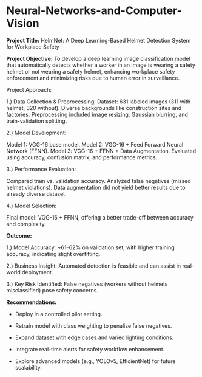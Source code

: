 # Neural-Networks-and-Computer-Vision

**Project Title:**
HelmNet: A Deep Learning-Based Helmet Detection System for Workplace Safety

**Project Objective:**
To develop a deep learning image classification model that automatically detects whether a worker in an image is wearing a safety helmet or not wearing a safety helmet, enhancing workplace safety enforcement and minimizing risks due to human error in surveillance.

Project Approach:

1.) Data Collection & Preprocessing:
Dataset: 631 labeled images (311 with helmet, 320 without).
Diverse backgrounds like construction sites and factories.
Preprocessing included image resizing, Gaussian blurring, and train-validation splitting.

2.) Model Development:

Model 1: VGG-16 base model.
Model 2: VGG-16 + Feed Forward Neural Network (FFNN).
Model 3: VGG-16 + FFNN + Data Augmentation.
Evaluated using accuracy, confusion matrix, and performance metrics.

3.) Performance Evaluation:

Compared train vs. validation accuracy.
Analyzed false negatives (missed helmet violations).
Data augmentation did not yield better results due to already diverse dataset.

4.) Model Selection:

Final model: VGG-16 + FFNN, offering a better trade-off between accuracy and complexity.

**Outcome:**

1.) Model Accuracy: ~61–62% on validation set, with higher training accuracy, indicating slight overfitting.

2.) Business Insight: Automated detection is feasible and can assist in real-world deployment.

3.) Key Risk Identified: False negatives (workers without helmets misclassified) pose safety concerns.

**Recommendations:**

* Deploy in a controlled pilot setting.

* Retrain model with class weighting to penalize false negatives.

* Expand dataset with edge cases and varied lighting conditions.

* Integrate real-time alerts for safety workflow enhancement.

* Explore advanced models (e.g., YOLOv5, EfficientNet) for future scalability.
